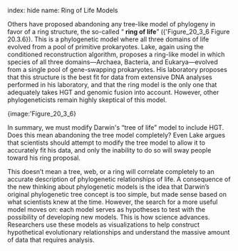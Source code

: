 index: hide
name: Ring of Life Models

Others have proposed abandoning any tree-like model of phylogeny in favor of a ring structure, the so-called “ **ring of life**” ({'Figure_20_3_6 Figure 20.3.6}). This is a phylogenetic model where all three domains of life evolved from a pool of primitive prokaryotes. Lake, again using the conditioned reconstruction algorithm, proposes a ring-like model in which species of all three domains—Archaea, Bacteria, and Eukarya—evolved from a single pool of gene-swapping prokaryotes. His laboratory proposes that this structure is the best fit for data from extensive DNA analyses performed in his laboratory, and that the ring model is the only one that adequately takes HGT and genomic fusion into account. However, other phylogeneticists remain highly skeptical of this model.


{image:'Figure_20_3_6}
        

In summary, we must modify Darwin's “tree of life” model to include HGT. Does this mean abandoning the tree model completely? Even Lake argues that scientists should attempt to modify the tree model to allow it to accurately fit his data, and only the inability to do so will sway people toward his ring proposal.

This doesn’t mean a tree, web, or a ring will correlate completely to an accurate description of phylogenetic relationships of life. A consequence of the new thinking about phylogenetic models is the idea that Darwin’s original phylogenetic tree concept is too simple, but made sense based on what scientists knew at the time. However, the search for a more useful model moves on: each model serves as hypotheses to test with the possibility of developing new models. This is how science advances. Researchers use these models as visualizations to help construct hypothetical evolutionary relationships and understand the massive amount of data that requires analysis.
